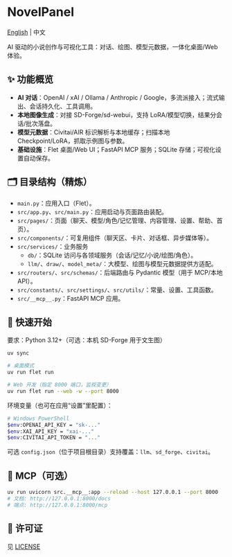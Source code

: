 # NovelPanel

[English](README.en.md) | 中文

AI 驱动的小说创作与可视化工具：对话、绘图、模型元数据，一体化桌面/Web 体验。

## ✨ 功能概览

- **AI 对话**：OpenAI / xAI / Ollama / Anthropic / Google，多流派接入；流式输出、会话持久化、工具调用。
- **本地图像生成**：对接 SD-Forge/sd-webui，支持 LoRA/模型切换，结果分会话/批次落盘。
- **模型元数据**：Civitai/AIR 标识解析与本地缓存；扫描本地 Checkpoint/LoRA，抓取示例图与参数。
- **基础设施**：Flet 桌面/Web UI；FastAPI MCP 服务；SQLite 存储；可视化设置自动保存。

## 🗂 目录结构（精炼）

- `main.py`：应用入口（Flet）。
- `src/app.py`、`src/main.py`：应用启动与页面路由装配。
- `src/pages/`：页面（聊天、模型/角色/记忆管理、内容管理、设置、帮助、首页）。
- `src/components/`：可复用组件（聊天区、卡片、对话框、异步媒体等）。
- `src/services/`：业务服务
  - `db/`：SQLite 访问与各领域服务（会话/记忆/小说/绘图/角色）。
  - `llm/`、`draw/`、`model_meta/`：大模型、绘图与模型元数据提供方适配。
- `src/routers/`、`src/schemas/`：后端路由与 Pydantic 模型（用于 MCP/本地 API）。
- `src/constants/`、`src/settings/`、`src/utils/`：常量、设置、工具函数。
- `src/__mcp__.py`：FastAPI MCP 应用。

## 🚀 快速开始

要求：Python 3.12+（可选：本机 SD-Forge 用于文生图）

```bash
uv sync

# 桌面模式
uv run flet run

# Web 开发（指定 8000 端口，监视变更）
uv run flet run --web -w --port 8000
```

环境变量（也可在应用“设置”里配置）：

```bash
# Windows PowerShell
$env:OPENAI_API_KEY = "sk-..."
$env:XAI_API_KEY = "xai-..."
$env:CIVITAI_API_TOKEN = "..."
```

可选 `config.json`（位于项目根目录）支持覆盖：`llm`、`sd_forge`、`civitai`。

## 🔌 MCP（可选）

```bash
uv run uvicorn src.__mcp__:app --reload --host 127.0.0.1 --port 8000
# 文档: http://127.0.0.1:8000/docs
# 端点: http://127.0.0.1:8000/mcp
```

## 📄 许可证

见 [LICENSE](LICENSE)
